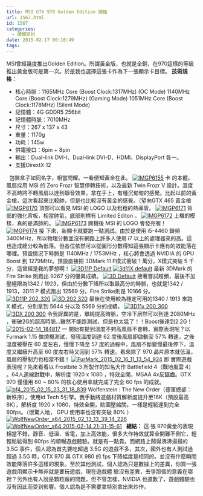 ```yaml
---
title: MSI GTX 970 Golden Edition 開箱
url: 1567.html
id: 1567
categories:
  - 硬體研討
date: 2015-02-17 00:10:49
tags:
---
```


MSI曾經幾度推出Golden Edition。所謂黃金版，也就是全銅，在970這樣的等級推出黃金版可是第一次。於是我也選擇這張卡作為下一張顯示卡目標。 **技術規格：**

*   核心時脈：1165MHz Core (Boost Clock:1317MHz) (OC Mode) 1140MHz Core (Boost Clock:1279MHz) (Gaming Mode) 1051MHz Core (Boost Clock:1178MHz) (Silent Mode)
*   記憶體：4G GDDR5 256bit
*   記憶體時脈：7010MHz
*   尺寸：267 x 137 x 43
*   重量：1170g
*   功耗：145w
*   供電接口：6pin + 8pin
*   輸出：Dual-link DVI-I、Dual-link DVI-D、HDMI、DisplayPort 各一。
*   支援DirextX 12

  包裝盒子如同名字，相當閃耀。一看便知黃金在此。 [![IMGP6155](./images/2015/02/IMGP6155-1920x1271.jpg)](./images/2015/02/IMGP6155.jpg) 卡 的本體。風扇採用 MSI 的 Zero Frozr 智慧停轉技術，以及最新 Twin Frozr V 設計。溫度不高時將不轉風扇以達到靜音效果。拿在手上，有種沉甸甸的感覺。比起以前的黃金槍，這次看起來比較帥，但是也比較沒有黃金的感覺。（望向GTX 465 黃金槍 [![IMGP6170](./images/2015/02/IMGP6170-1920x1271.jpg)](./images/2015/02/IMGP6170.jpg) 頂部可以看見 MSI 的 LOGO 以及粗粗的熱導管。 [![IMGP6171](./images/2015/02/IMGP6171-1920x1271.jpg)](./images/2015/02/IMGP6171.jpg) 背部的強化背板，相當帥氣，底部則標有 Limited Editon 。 [![IMGP6172](./images/2015/02/IMGP6172-1920x1271.jpg)](./images/2015/02/IMGP6172.jpg) 上機的模樣，真的是滿帥的。 [![IMGP6173](./images/2015/02/IMGP6173-1920x1271.jpg)](./images/2015/02/IMGP6173.jpg) 開機後 MSI 的 LOGO 會發亮喔！ [![IMGP6174](./images/2015/02/IMGP6174-1920x1271.jpg)](./images/2015/02/IMGP6174.jpg) 接 下來，新顯卡就要跑一點測試。由於是使用 i5-4460 鎖頻 3400MHz，所以物理分數並沒有網路上許多人使用 i7 以上的處理器來的高。這也造成總分較為低落。但各位依然可以從圖形分數得知這張顯示卡應有的效能落在哪裡。預設情況下時脈是 1140MHz / 1753MHz ，核心將會透過 NVIDIA 的 GPU Boost 到 1279MHz。預設直接把 3DMark 11 P模式衝破 1 萬分，X模式突破 5 千分，這曾經是我的夢想啊！ [![3D11P Default](./images/2015/02/3D11P-Default.jpg)](./images/2015/02/3D11P-Default.jpg) [![3d11X default](./images/2015/02/3d11X-default.jpg)](./images/2015/02/3d11X-default.jpg) 最新 3DMark 的 Fire Strike 則跑出 9267 分的優異成績。 [![3D Default](./images/2015/02/3D-Default.jpg)](./images/2015/02/3D-Default.jpg) 接著嘗試超頻，最後不加壓極限為1342 / 1923，但由於分數下降所以取最高分的時脈，也就是1342 / 1913，3D11 P 模式跑出 12569 分。Fire Strike則是 10166 分。 [![3D11P 202_320](./images/2015/02/3D11P-202_320.jpg)](./images/2015/02/3D11P-202_320.jpg) [![3D 202 320](./images/2015/02/3D-202-320.jpg)](./images/2015/02/3D-202-320.jpg) 最後在使用較為穩定可用的1340 / 1913 來跑 X 模式，分別拿到 5644 分以及 5569 分的成績。 [![3D11x 200_300](./images/2015/02/3D11x-200_300.jpg)](./images/2015/02/3D11x-200_300.jpg) [![3DX 200 300](./images/2015/02/3DX-200-300.jpg)](./images/2015/02/3DX-200-300.jpg) 令我訝異的是，單純提高時脈，空冷下居然可以到達 2080MHz ，衝破2G的超高時脈...雖然不能跑測試，但是也太猛了！！Boost後達到2.2G！ [![2015-02-14_184817](./images/2015/02/2015-02-14_184817.jpg)](./images/2015/02/2015-02-14_184817.jpg) 一 開始有提到溫度不夠高風扇不會轉，實際表現呢？以 Furmark 1.15 做燒機測試，發現溫度到達 62 度後風扇即啟動至 57% 轉速，之後溫度被壓在 60 度左右，慢慢下降至 57 度的過程中，風扇不斷變慢最後停下，溫度又繼續升高至 60 度左右時又回到 57% 轉速。看來除了 970 晶片原本就低溫，風扇的壓制力也相當不錯！ [![FurMark_2015_02_16_11_13_54_924](./images/2015/02/FurMark_2015_02_16_11_13_54_924.jpg)](./images/2015/02/FurMark_2015_02_16_11_13_54_924.jpg) 那 實際遊戲表現呢？先來看看以 Frostbite 3 所製作的知名大作 Battlefield 4（戰地風雲 4） 。64人連線對戰中，解析度 1920 x 1080 ，特效全開，MSAA 4x反鋸齒。GTX 970 僅僅用 60 ~ 80% 的核心使用率就完成了完全 60 fps 的成就。 [![bf4_2015_02_15_23_31_18_839](./images/2015/02/bf4_2015_02_15_23_31_18_839.jpg)](./images/2015/02/bf4_2015_02_15_23_31_18_839.jpg) Wolfenstein : The New Order（德軍總部：新秩序），使用id Tech 5引擎。我手動將遊戲材質解析度提升至16K（預設最高8K），解析度 1920 x 1080，特效全開，貼圖壓縮關。一樣是輕鬆達到完全 60fps。（很驚人地， GPU 使用率也沒有突破 80% ） [![WolfNewOrder_x64_2015_02_13_13_39_14_226](./images/2015/02/WolfNewOrder_x64_2015_02_13_13_39_14_226.jpg)](./images/2015/02/WolfNewOrder_x64_2015_02_13_13_39_14_226.jpg) [![WolfNewOrder_x64 2015-02-14 21-31-15-61](./images/2015/02/WolfNewOrder_x64-2015-02-14-21-31-15-61.jpg)](./images/2015/02/WolfNewOrder_x64-2015-02-14-21-31-15-61.jpg)   **總結：** 這 張 970黃金的表現相當不錯，靜音、低溫、省電，加上高效能，很多大作特效就算全開難不倒它，輕輕鬆鬆得到 60fps 的順暢遊戲體驗。就是有一點貴。而網路上鬧得沸沸揚揚的 3.5G 事件，個人認為首先要吃超過 3.5G 的遊戲不多，其次，國外也有人測試過超過 3.5G 時，GTX 970 與 GTX 980 的 fps 下降幅度是相同的。並沒有什麼瞬間效能降落許多這樣的現象。至於其他測試，個人認為只是數據上的差異，你買一張遊戲用顯示卡無非就是要玩遊戲，現在遊戲體 驗沒有差異，去爭那個的意義在哪裡？另外也有人說是顆粒廠的問題，但不管怎樣，NVIDIA 也道歉了，遊戲體驗也沒有因此而受到影響。個人認為是不需要拿特別拿出來炒作。